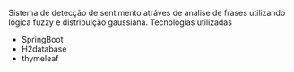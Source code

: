 Sistema de detecção de sentimento atráves de analise de frases utilizando lógica fuzzy e distribuição gaussiana.
Tecnologias utilizadas
- SpringBoot
- H2database
- thymeleaf
